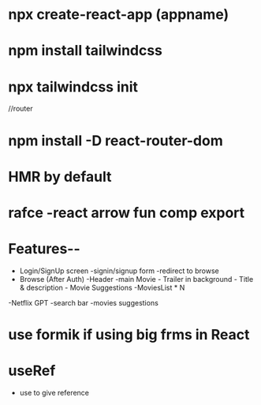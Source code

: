 
# npx create-react-app (appname)
# npm install tailwindcss
# npx tailwindcss init
//router
# npm install -D react-router-dom 

# HMR by default 
# rafce -react arrow fun comp export

# Features--
- Login/SignUp screen
   -signin/signup form
   -redirect to browse
- Browse (After Auth)
    -Header
    -main Movie
        - Trailer in background
        - Title & description
        - Movie Suggestions
                -MoviesList * N

-Netflix GPT
    -search bar
    -movies suggestions


# use formik if using big frms in React

# useRef
- use to give reference
